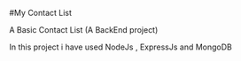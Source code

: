 #My Contact List

A Basic Contact List (A BackEnd project)

In this project i have used NodeJs , ExpressJs and MongoDB
